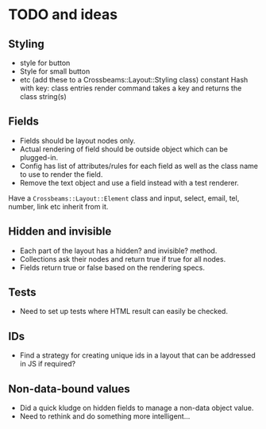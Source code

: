 # TODO and ideas

## Styling

- style for button
- Style for small button
- etc
(add these to a Crossbeams::Layout::Styling class)
  constant Hash with key: class entries
    render command takes a key and returns the class string(s)

## Fields

* Fields should be layout nodes only.
* Actual rendering of field should be outside object which can be plugged-in.
* Config has list of attributes/rules for each field as well as the class name to use to render the field.
* Remove the text object and use a field instead with a test renderer.

Have a `Crossbeams::Layout::Element` class and input, select, email, tel, number, link etc inherit from it.

## Hidden and invisible

* Each part of the layout has a hidden? and invisible? method.
* Collections ask their nodes and return true if true for all nodes.
* Fields return true or false based on the rendering specs.

## Tests

* Need to set up tests where HTML result can easily be checked.

## IDs

* Find a strategy for creating unique ids in a layout that can be addressed in JS if required?

## Non-data-bound values

* Did a quick kludge on hidden fields to manage a non-data object value.
* Need to rethink and do something more intelligent...
